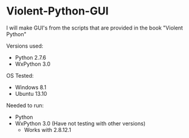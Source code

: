 Violent-Python-GUI
===================

I will make GUI's from the scripts that are provided in the 
book "Violent Python"

Versions used:
 - Python 2.7.6
 - WxPython 3.0
 
OS Tested:
 - Windows 8.1 
 - Ubuntu 13.10
 
 Needed to run:
 - Python
 - WxPython 3.0 (Have not testing with other versions)
   - Works with 2.8.12.1 
